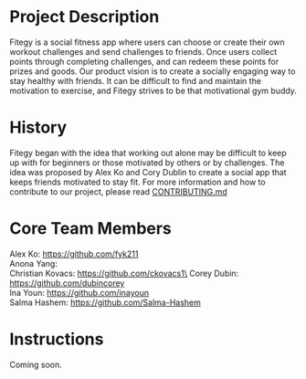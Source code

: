 # Project Description

Fitegy is a social fitness app where users can choose or create their own workout challenges and send challenges to friends. Once users collect points through completing challenges, and can redeem these points for prizes and goods. 
Our product vision is to create a socially engaging way to stay healthy with friends. It can be difficult to find and maintain the motivation to exercise, and Fitegy strives to be that motivational gym buddy.

# History
Fitegy began with the idea that working out alone may be difficult to keep up with for beginners or those motivated by others or by challenges. The idea was proposed by Alex Ko and Cory Dublin to create a social app that keeps friends motivated to stay fit. For more information and how to contribute to our project, please read [CONTRIBUTING.md](./CONTRIBUTING.md)

# Core Team Members
Alex Ko: https://github.com/fyk211 \
Anona Yang: \
Christian Kovacs: https://github.com/ckovacs1\
Corey Dubin: https://github.com/dubincorey \
Ina Youn: https://github.com/inayoun \
Salma Hashem: https://github.com/Salma-Hashem

# Instructions
Coming soon.

